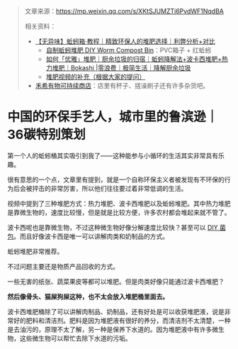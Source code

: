> 文章来源：https://mp.weixin.qq.com/s/XKtSJUMZTi6PvdWF1NqdBA
>
> 相关资料：
>
> - [【无异味】蚯蚓箱·教程｜精致环保人的堆肥选择｜利弊分析+对比](https://www.bilibili.com/video/BV1nQ4y1i7qG?spm_id_from=333.999.0.0&vd_source=b736aa3d7f0fdf47b59ea3021dc810ab)
>   - [自制蚯蚓堆肥 DIY Worm Compost Bin](https://www.bilibili.com/video/BV1dz4y1X7eR?spm_id_from=333.788.b_636f6d6d656e74.74&vd_source=b736aa3d7f0fdf47b59ea3021dc810ab)：PVC箱子 + 红蚯蚓
>   - [如何「优雅」堆肥｜厨余垃圾的归宿｜蚯蚓降解法+波卡西堆肥+热力堆肥｜Bokashi |零浪费｜极简生活｜降解厨余垃圾](https://www.bilibili.com/video/BV1ff4y1Q7Ro/?spm_id_from=333.788.recommend_more_video.0&vd_source=b736aa3d7f0fdf47b59ea3021dc810ab)
>   - [堆肥视频的补充（根据大家的提问）](https://www.bilibili.com/read/cv7551607)
> - [禾希有物可持续商店](https://hohiilife.taobao.com/shop/view_shop.htm?spm=a230r.1.14.4.1e465cb9PQusqQ&user_number_id=2201287706273)：店里有杯子、搓澡刷子还有许多杂货吧。

# 中国的环保手艺人，城市里的鲁滨逊｜36碳特别策划

第一个人的蚯蚓桶其实吸引到我了——这种能参与小循环的生活其实非常具有乐趣。

很有意思的一个点，文章里有提到，就是一个自称环保主义者被发现有不环保的行为后会被抨击的非常厉害，所以他们往往要过着非常低调的生活。



视频中提到了三种堆肥方式：热力堆肥、波卡西堆肥以及蚯蚓堆肥。其中热力堆肥是靠微生物的，速度比较慢，但是就是比较方便，许多农村都会堆起来就不管了。

波卡西呢也是靠微生物，不过这种微生物好像分解速度比较快？甚至可以 [DIY 菌包](https://www.youtube.com/watch?v=sUEVu32rcyQ)。而且好像波卡西是唯一可以讲解肉类和奶制品的方式。

蚯蚓堆肥非常推荐。



不过问题主要还是物质产品回收的方式。

一些无害的纸张、蔬菜果皮等都可以堆肥。但是肉类好像只能通过波卡西堆肥？

**然后像骨头、猫屎狗屎这种，也不太会放入堆肥桶里面去。**



波卡西堆肥桶除了可以讲解肉制品、奶制品，还有好处是可以收获堆肥液，说是非常好的肥料和清洁剂。肥料是因为堆肥液有很好的养分，而清洁剂不太清楚，一种是去油污的，原理不太了解，另一种是保养下水道的。因为堆肥液中有许多微生物，这些微生物可以帮忙去除下水道的污垢。
